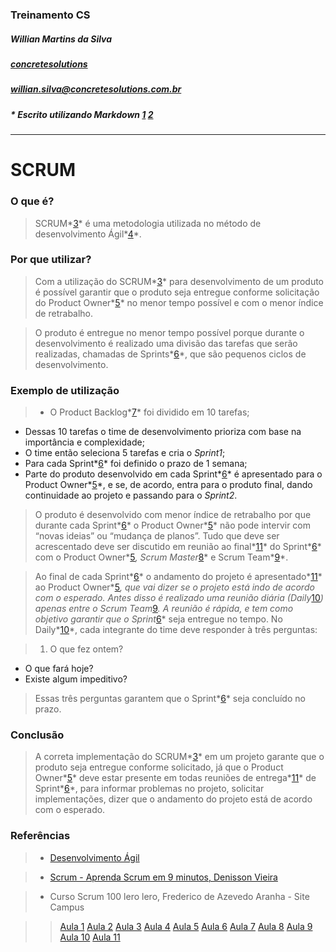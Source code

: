### Treinamento CS
##### Willian Martins da Silva
##### [concretesolutions](http://www.concretesolutions.com.br "Concrete Solutions")
##### <willian.silva@concretesolutions.com.br>  
##### \* Escrito utilizando Markdown *[1][1] [2][2]*
---

# SCRUM

### O que é?

> SCRUM*[3]* é uma metodologia utilizada no método de desenvolvimento Ágil*[4]*.

### Por que utilizar?

> Com a utilização do SCRUM*[3]* para desenvolvimento de um produto é possível garantir que o produto seja entregue conforme solicitação do Product Owner*[5]* no menor tempo possível e com o menor índice de retrabalho. 

> O produto é entregue no menor tempo possível porque durante o desenvolvimento é realizado uma divisão das tarefas que serão realizadas, chamadas de Sprints*[6]*, que são pequenos ciclos de desenvolvimento. 

### Exemplo de utilização
 
> -  O Product Backlog*[7]* foi dividido em 10 tarefas; 
- Dessas 10 tarefas o time de desenvolvimento prioriza com base na importância e complexidade; 
- O time então seleciona 5 tarefas e cria o *Sprint1*; 
- Para cada Sprint*[6]* foi definido o prazo de 1 semana; 
- Parte do produto desenvolvido em cada Sprint*[6]* é apresentado para o Product Owner*[5]*, e se, de acordo, entra para o produto final, dando continuidade ao projeto e passando para o *Sprint2*.
    

> O produto é desenvolvido com menor índice de retrabalho por que durante cada Sprint*[6]* o Product Owner*[5]* não pode intervir com “novas ideias” ou “mudança de planos”. Tudo que deve ser acrescentado deve ser discutido em reunião ao final*[11]* do Sprint*[6]* com o Product Owner*[5]*, Scrum Master*[8]* e Scrum Team*[9]*. 

> Ao final de cada Sprint*[6]* o andamento do projeto é apresentado*[11]* ao Product Owner*[5]*, que vai dizer se o projeto está indo de acordo com o esperado. Antes disso é realizado uma reunião diária (Daily*[10]*) apenas entre o Scrum Team*[9]*. A reunião é rápida, e tem como objetivo garantir que o Sprint*[6]* seja entregue no tempo. No Daily*[10]*, cada integrante do time deve responder à três perguntas:

> 1. O que fez ontem?
- O que fará hoje?
- Existe algum impeditivo?

> Essas três perguntas garantem que o Sprint*[6]* seja concluído no prazo.

### Conclusão

>A correta implementação do SCRUM*[3]* em um projeto garante que o produto seja entregue conforme solicitado, já que o Product Owner*[5]* deve estar presente em todas reuniões de entrega*[11]* de Sprint*[6]*, para informar problemas no projeto, solicitar implementações, dizer que o andamento do projeto está de acordo com o esperado. 

### Referências

> - [Desenvolvimento Ágil](http://www.desenvolvimentoagil.com.br/scrum/ "Desenvolvimento Ágil - SCRUM")

> - [Scrum - Aprenda Scrum em 9 minutos, Denisson Vieira](http://www.youtube.com/watch?v=XfvQWnRgxG0 "Scrum - Aprenda Scrum em 9 minutos")

> - Curso Scrum 100 lero lero, Frederico de Azevedo Aranha - Site Campus

>> [Aula 1](http://www.youtube.com/watch?v=iMS5U0EiGFs)
>> [Aula 2](http://www.youtube.com/watch?v=LKr8-iarpfg)
>> [Aula 3](http://www.youtube.com/watch?v=bwlTR0YDid0)
>> [Aula 4](http://www.youtube.com/watch?v=Hc4ZyziLelA)
>> [Aula 5](http://www.youtube.com/watch?v=3T_2hB79rfA)
>> [Aula 6](http://www.youtube.com/watch?v=nVF4slTO638)
>> [Aula 7](http://www.youtube.com/watch?v=AYeegZfepPc)
>> [Aula 8](http://www.youtube.com/watch?v=BkpATwAubV0)
>> [Aula 9](http://www.youtube.com/watch?v=WvVSnTLQjYg)
>> [Aula 10](http://www.youtube.com/watch?v=coKVbttCfSY)
>> [Aula 11](http://www.youtube.com/watch?v=ywa_y8mj3CA)

[1]: https://daringfireball.net/projects/markdown/syntax "Daring Fireball"
[2]: https://help.github.com/articles/github-flavored-markdown/ "Github"
[3]: http://www.desenvolvimentoagil.com.br/scrum/ "Scrum"
[4]: https://pt.wikipedia.org/wiki/Desenvolvimento_%C3%A1gil_de_software "Desenvolvimento Ágil"
[5]: http://www.desenvolvimentoagil.com.br/scrum/product_owner "Product Owner"
[6]: https://pt.wikipedia.org/wiki/Scrum#Sprint_.28corrida.2C_tiro.29 "Sprint"
[7]: http://www.desenvolvimentoagil.com.br/scrum/product_backlog "Product Backlog"
[8]: http://www.desenvolvimentoagil.com.br/scrum/scrum_master "Scrum Master"
[9]: http://www.desenvolvimentoagil.com.br/scrum/scrum_team "Scrum Team"
[10]: http://www.desenvolvimentoagil.com.br/scrum/daily_scrum "Daily Scrum"
[11]: http://www.desenvolvimentoagil.com.br/scrum/sprint_review_meeting "Sprint Review Meeting"
